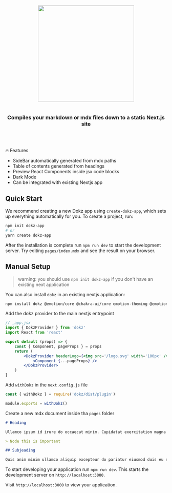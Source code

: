 <div align='center'>
    <br/>
    <br/>
    <img src='http://dokz-docs.now.sh/logo_full.svg' width='300px'>
    <br/>
    <br/>
    <h3>Compiles your markdown or mdx files down to a static Next.js site
    </h3>
    <br/>
    <br/>
</div>

🔥 Features

-   SideBar automatically generated from mdx paths
-   Table of contents generated from headings
-   Preview React Components inside jsx code blocks
-   Dark Mode
-   Can be integrated with existing Nextjs app

## Quick Start

We recommend creating a new Dokz app using `create-dokz-app`, which sets up everything automatically for you. To create a project, run:

```bash
npm init dokz-app
# or
yarn create dokz-app
```

After the installation is complete run `npm run dev` to start the development server. Try editing `pages/index.mdx` and see the result on your browser.

## Manual Setup

> warning: you should use `npm init dokz-app` if you don't have an existing next application

You can also install `dokz` in an existing nextjs application:

```bash
npm install dokz @emotion/core @chakra-ui/core emotion-theming @emotion/styled
```

Add the dokz provider to the main nextjs entrypoint

```jsx
// _app.jsx
import { DokzProvider } from 'dokz'
import React from 'react'

export default (props) => {
    const { Component, pageProps } = props
    return (
        <DokzProvider headerLogo={<img src='/logo.svg' width='100px' />}>
            <Component {...pageProps} />
        </DokzProvider>
    )
}
```

Add `withDokz` in the `next.config.js` file

```js
const { withDokz } = require('dokz/dist/plugin')

module.exports = withDokz()
```

Create a new mdx document inside tha `pages` folder

```md
# Heading

Ullamco ipsum id irure do occaecat minim. Cupidatat exercitation magna sit sunt aliqua voluptate excepteur amet dolor ea do. Consectetur veniam deserunt ullamco irure ullamco. Voluptate magna tempor elit voluptate velit enim dolor nulla sit fugiat exercitation. Anim deserunt Lorem aliquip cillum duis deserunt consequat sit culpa commodo.

> Node this is important

## Subjeading

Quis anim minim ullamco aliquip excepteur do pariatur eiusmod duis eu non. Duis deserunt Lorem nulla non duis voluptate dolore et. Do veniam mollit in do ad id enim anim dolore sint labore quis consequat.
```

To start developing your application run `npm run dev`. This starts the development server on `http://localhost:3000`.

Visit `http://localhost:3000` to view your application.
